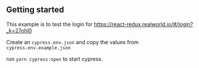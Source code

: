 ## Getting started

This example is to test the login for https://react-redux.realworld.io/#/login?_k=27ohl0

Create an `cypress.env.json` and copy the values from `cypress.env.example.json`

run `yarn cypress:open` to start cypress.
